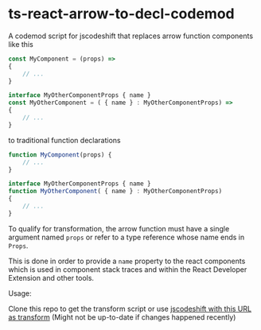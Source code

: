 # ts-react-arrow-to-decl-codemod

A codemod script for jscodeshift that replaces arrow function components like this

```typescript
const MyComponent = (props) => 
{ 
    // ...
}

interface MyOtherComponentProps { name }
const MyOtherComponent = ( { name } : MyOtherComponentProps) => 
{ 
    // ...
}
```

to traditional function declarations

```typescript
function MyComponent(props) {
    // ...
}

interface MyOtherComponentProps { name }
function MyOtherComponent( { name } : MyOtherComponentProps) 
{
    // ...
}
```

To qualify for transformation, the arrow function must have a single argument named `props` or refer to a type reference
whose name ends in `Props`.

This is done in order to provide a `name` property to the react components which is used in component stack traces and 
within the React Developer Extension and other tools.

Usage:

Clone this repo to get the transform script or use 
[jscodeshift with this URL as transform](https://raw.githubusercontent.com/quinscape/ts-react-arrow-to-decl-codemod/refs/heads/main/index.js) 
(Might not be up-to-date if changes happened recently)
